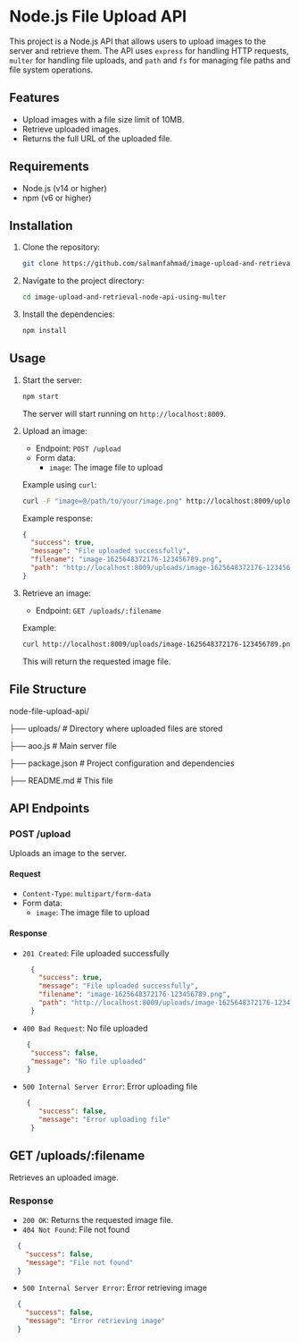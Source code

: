 # Node.js File Upload API

This project is a Node.js API that allows users to upload images to the server and retrieve them. The API uses `express` for handling HTTP requests, `multer` for handling file uploads, and `path` and `fs` for managing file paths and file system operations.

## Features

- Upload images with a file size limit of 10MB.
- Retrieve uploaded images.
- Returns the full URL of the uploaded file.

## Requirements

- Node.js (v14 or higher)
- npm (v6 or higher)

## Installation

1. Clone the repository:
    ```bash
    git clone https://github.com/salmanfahmad/image-upload-and-retrieval-node-api-using-multer.git
    ```

2. Navigate to the project directory:
    ```bash
    cd image-upload-and-retrieval-node-api-using-multer
    ```

3. Install the dependencies:
    ```bash
    npm install
    ```

## Usage

1. Start the server:
    ```bash
    npm start
    ```

    The server will start running on `http://localhost:8009`.

2. Upload an image:

    - Endpoint: `POST /upload`
    - Form data:
      - `image`: The image file to upload

    Example using `curl`:
    ```bash
    curl -F "image=@/path/to/your/image.png" http://localhost:8009/upload
    ```

    Example response:
    ```json
    {
      "success": true,
      "message": "File uploaded successfully",
      "filename": "image-1625648372176-123456789.png",
      "path": "http://localhost:8009/uploads/image-1625648372176-123456789.png"
    }
    ```

3. Retrieve an image:

    - Endpoint: `GET /uploads/:filename`

    Example:
    ```bash
    curl http://localhost:8009/uploads/image-1625648372176-123456789.png
    ```

    This will return the requested image file.

## File Structure

node-file-upload-api/

├── uploads/ # Directory where uploaded files are stored

├── aoo.js # Main server file

├── package.json # Project configuration and dependencies

├── README.md # This file

## API Endpoints

### POST /upload

Uploads an image to the server.

#### Request

- `Content-Type`: `multipart/form-data`
- Form data:
  - `image`: The image file to upload

#### Response

- `201 Created`: File uploaded successfully
  ```json
    {
      "success": true,
      "message": "File uploaded successfully",
      "filename": "image-1625648372176-123456789.png",
      "path": "http://localhost:8009/uploads/image-1625648372176-123456789.png"
    }
  ```
- `400 Bad Request`: No file uploaded
  ```json
   {
    "success": false,
    "message": "No file uploaded"
   }
  ```
- `500 Internal Server Error`: Error uploading file
  ```json
   {
      "success": false,
      "message": "Error uploading file"
    }
  ```

## GET /uploads/:filename
Retrieves an uploaded image.

### Response
- `200 OK`: Returns the requested image file.
- `404 Not Found`: File not found
```json
  {
    "success": false,
    "message": "File not found"
  }
```
- `500 Internal Server Error`: Error retrieving image
```json
  {
    "success": false,
    "message": "Error retrieving image"
  }
```
